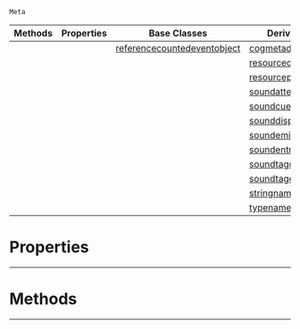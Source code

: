  `Meta`

|Methods|Properties|Base Classes|Derived Classes|
|---|---|---|---|
| | |[referencecountedeventobject](https://github.com/ZilchEngine/ZilchDocs/blob/master/code_reference/class_reference/referencecountedeventobject.markdown)|[cogmetadisplay](https://github.com/ZilchEngine/ZilchDocs/blob/master/code_reference/class_reference/cogmetadisplay.markdown)|
| | | |[resourcedisplayfunctions](https://github.com/ZilchEngine/ZilchDocs/blob/master/code_reference/class_reference/resourcedisplayfunctions.markdown)|
| | | |[resourcepackagedisplay](https://github.com/ZilchEngine/ZilchDocs/blob/master/code_reference/class_reference/resourcepackagedisplay.markdown)|
| | | |[soundattenuatordisplay](https://github.com/ZilchEngine/ZilchDocs/blob/master/code_reference/class_reference/soundattenuatordisplay.markdown)|
| | | |[soundcuedisplay](https://github.com/ZilchEngine/ZilchDocs/blob/master/code_reference/class_reference/soundcuedisplay.markdown)|
| | | |[sounddisplay](https://github.com/ZilchEngine/ZilchDocs/blob/master/code_reference/class_reference/sounddisplay.markdown)|
| | | |[soundemitterdisplay](https://github.com/ZilchEngine/ZilchDocs/blob/master/code_reference/class_reference/soundemitterdisplay.markdown)|
| | | |[soundentrydisplay](https://github.com/ZilchEngine/ZilchDocs/blob/master/code_reference/class_reference/soundentrydisplay.markdown)|
| | | |[soundtagdisplay](https://github.com/ZilchEngine/ZilchDocs/blob/master/code_reference/class_reference/soundtagdisplay.markdown)|
| | | |[soundtagentrydisplay](https://github.com/ZilchEngine/ZilchDocs/blob/master/code_reference/class_reference/soundtagentrydisplay.markdown)|
| | | |[stringnamedisplay](https://github.com/ZilchEngine/ZilchDocs/blob/master/code_reference/class_reference/stringnamedisplay.markdown)|
| | | |[typenamedisplay](https://github.com/ZilchEngine/ZilchDocs/blob/master/code_reference/class_reference/typenamedisplay.markdown)|


 #  Properties


---  
 #  Methods


---  
 

 